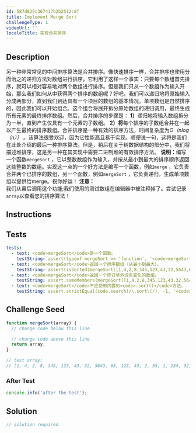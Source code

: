 ```yaml
---
id: 587d825c367417b2b2512c8f
title: Implement Merge Sort
challengeType: 1
videoUrl: ''
localeTitle: 实现合并排序
---
```


## Description
<section id="description">另一种非常常见的中间排序算法是合并排序。像快速排序一样，合并排序也使用分而治之的递归方法对数组进行排序。它利用了这样一个事实：只要每个数组首先排序，就可以相对容易地对两个数组进行排序。但是我们只从一个数组作为输入开始，那么我们如何从中获得两个排序的数组呢？好吧，我们可以递归地将原始输入分成两部分，直到我们到达具有一个项目的数组的基本情况。单项数组是自然排序的，因此我们可以开始组合。这个组合将展开拆分原始数组的递归调用，最终生成所有元素的最终排序数组。然后，合并排序的步骤是： <strong>1）</strong>递归地将输入数组拆分为一半，直到产生仅具有一个元素的子数组。 <strong>2）将</strong>每个排序的子数组合并在一起以产生最终的排序数组。合并排序是一种有效的排序方法，时间复杂度为<i>O（nlog（n））</i> 。该算法很受欢迎，因为它性能高且易于实现。顺便说一句，这将是我们在此处介绍的最后一种排序算法。但是，稍后在关于树数据结构的部分中，我们将描述堆排序，这是另一种在其实现中需要二进制堆的有效排序方法。 <strong>说明：</strong>编写一个函数<code>mergeSort</code> ，它以整数数组作为输入，并按从最小到最大的排序顺序返回这些整数的数组。实现这一点的一个好方法是编写一个函数，例如<code>merge</code> ，它负责合并两个已排序的数组，另一个函数，例如<code>mergeSort</code> ，它负责递归，生成单项数组以提供给merge。祝你好运！ <strong>注意：</strong> <br>我们从幕后调用这个功能;我们使用的测试数组在编辑器中被注释掉了。尝试记录<code>array</code>以查看您的排序算法！ </section>

## Instructions
<section id="instructions">
</section>

## Tests
<section id='tests'>

```yml
tests:
  - text: <code>mergeSort</code>是一个函数。
    testString: assert(typeof mergeSort == 'function', '<code>mergeSort</code> is a function.');
  - text: <code>mergeSort</code>返回一个排序数组（从最小到最大）。
    testString: assert(isSorted(mergeSort([1,4,2,8,345,123,43,32,5643,63,123,43,2,55,1,234,92])), '<code>mergeSort</code> returns a sorted array (least to greatest).');
  - text: <code>mergeSort</code>返回一个除订单外没有变化的数组。
    testString: assert.sameMembers(mergeSort([1,4,2,8,345,123,43,32,5643,63,123,43,2,55,1,234,92]), [1,4,2,8,345,123,43,32,5643,63,123,43,2,55,1,234,92], '<code>mergeSort</code> returns an array that is unchanged except for order.');
  - text: <code>mergeSort</code>不应使用内置的<code>.sort()</code>方法。
    testString: assert.strictEqual(code.search(/\.sort\(/), -1, '<code>mergeSort</code> should not use the built-in <code>.sort()</code> method.');

```

</section>

## Challenge Seed
<section id='challengeSeed'>

<div id='js-seed'>

```js
function mergeSort(array) {
  // change code below this line

  // change code above this line
  return array;
}

// test array:
// [1, 4, 2, 8, 345, 123, 43, 32, 5643, 63, 123, 43, 2, 55, 1, 234, 92]

```

</div>


### After Test
<div id='js-teardown'>

```js
console.info('after the test');
```

</div>

</section>

## Solution
<section id='solution'>

```js
// solution required
```
</section>
